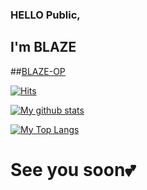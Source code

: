 ### HELLO Public,

## I'm BLAZE



##[BLAZE-OP](t.me/piroXpower)

[![Hits](https://hits.seeyoufarm.com/api/count/incr/badge.svg?url=https%3A%2F%2Fgithub.com%2FBOT-SUPPORT&count_bg=%2379C83D&title_bg=%230084FF&icon=arduino.svg&icon_color=%2300FF20&title=Stalks&edge_flat=false)](https://hits.seeyoufarm.com)


[![My github stats](https://github-readme-stats.vercel.app/api?username=BOT-SUPPORT&show_icons=true&theme=cobalt&count_private=true)](https://github.com/BOT-SUPPORT)


[![My Top Langs](https://github-readme-stats.vercel.app/api/top-langs/?username=BOT-SUPPORT&layout=compact&theme=cobalt)](https://github.com/BOT-SUPPORT)

# See you soon💕
<!--
**BOT-SUPPORT/BOT-SUPPORT** is a ✨ _special_ ✨ repository because its `README.md` (this file) appears on your GitHub profile.

Here are some ideas to get you started:

- 🔭 I’m currently working on ...
- 🌱 I’m currently learning ...
- 🤔 I’m looking for help with ...
- 💬 Ask me about ...
- 📫 How to reach me: ...
- 😄 Pronouns: ...
- ⚡ Fun fact: ...
-->
